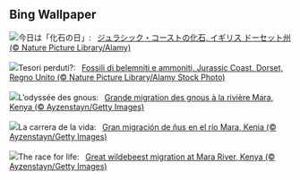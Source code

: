 ## Bing Wallpaper
![](https://www.bing.com/th?id=OHR.FossilsDorset_JA-JP8513856980_UHD.jpg&w=1000)今日は「化石の日」:&nbsp;&ensp;[ジュラシック・コーストの化石, イギリス ドーセット州 (© Nature Picture Library/Alamy)](https://www.bing.com/th?id=OHR.FossilsDorset_JA-JP8513856980_UHD.jpg)
<br><br/>
![](https://www.bing.com/th?id=OHR.FossilsDorset_IT-IT8161903804_UHD.jpg&w=1000)Tesori perduti?:&nbsp;&ensp;[Fossili di belemniti e ammoniti, Jurassic Coast, Dorset, Regno Unito (© Nature Picture Library/Alamy Stock Photo)](https://www.bing.com/th?id=OHR.FossilsDorset_IT-IT8161903804_UHD.jpg)
<br><br/>
![](https://www.bing.com/th?id=OHR.MaraMigration_FR-FR6009612679_UHD.jpg&w=1000)L’odyssée des gnous:&nbsp;&ensp;[Grande migration des gnous à la rivière Mara, Kenya (© Ayzenstayn/Getty Images)](https://www.bing.com/th?id=OHR.MaraMigration_FR-FR6009612679_UHD.jpg)
<br><br/>
![](https://www.bing.com/th?id=OHR.MaraMigration_ES-ES6687824832_UHD.jpg&w=1000)La carrera de la vida:&nbsp;&ensp;[Gran migración de ñus en el río Mara, Kenia (© Ayzenstayn/Getty Images)](https://www.bing.com/th?id=OHR.MaraMigration_ES-ES6687824832_UHD.jpg)
<br><br/>
![](https://www.bing.com/th?id=OHR.MaraMigration_EN-GB1778078516_UHD.jpg&w=1000)The race for life:&nbsp;&ensp;[Great wildebeest migration at Mara River, Kenya (© Ayzenstayn/Getty Images)](https://www.bing.com/th?id=OHR.MaraMigration_EN-GB1778078516_UHD.jpg)
<br><br/>
